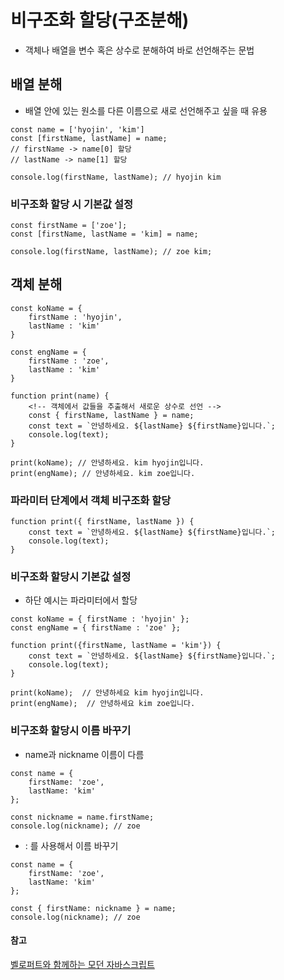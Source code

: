 # 비구조화 할당(구조분해)

- 객체나 배열을 변수 혹은 상수로 분해하여 바로 선언해주는 문법

## 배열 분해
- 배열 안에 있는 원소를 다른 이름으로 새로 선언해주고 싶을 때 유용
```
const name = ['hyojin', 'kim']
const [firstName, lastName] = name;
// firstName -> name[0] 할당
// lastName -> name[1] 할당

console.log(firstName, lastName); // hyojin kim
```
### 비구조화 할당 시 기본값 설정
```
const firstName = ['zoe'];
const [firstName, lastName = 'kim] = name;

console.log(firstName, lastName); // zoe kim;
```


## 객체 분해
```
const koName = {
    firstName : 'hyojin',
    lastName : 'kim'
}

const engName = {
    firstName : 'zoe',
    lastName : 'kim'
}

function print(name) {
    <!-- 객체에서 값들을 추출해서 새로운 상수로 선언 -->
    const { firstName, lastName } = name;
    const text = `안녕하세요. ${lastName} ${firstName}입니다.`;
    console.log(text);
}

print(koName); // 안녕하세요. kim hyojin입니다.
print(engName); // 안녕하세요. kim zoe입니다.

```

### 파라미터 단계에서 객체 비구조화 할당

```
function print({ firstName, lastName }) {
    const text = `안녕하세요. ${lastName} ${firstName}입니다.`;
    console.log(text);
}
```

### 비구조화 할당시 기본값 설정
- 하단 예시는 파라미터에서 할당

```
const koName = { firstName : 'hyojin' };
const engName = { firstName : 'zoe' };

function print({firstName, lastName = 'kim'}) {
    const text = `안녕하세요. ${lastName} ${firstName}입니다.`;
    console.log(text);
}

print(koName);  // 안녕하세요 kim hyojin입니다.
print(engName);  // 안녕하세요 kim zoe입니다.
```

### 비구조화 할당시 이름 바꾸기
- name과 nickname 이름이 다름
```
const name = {
    firstName: 'zoe',
    lastName: 'kim'
};

const nickname = name.firstName;
console.log(nickname); // zoe
```
- : 를 사용해서 이름 바꾸기
```
const name = {
    firstName: 'zoe',
    lastName: 'kim'
};

const { firstName: nickname } = name;
console.log(nickname); // zoe
```

#### 참고
[벨로퍼트와 함께하는 모던 자바스크립트](https://learnjs.vlpt.us/useful/06-destructuring.html)